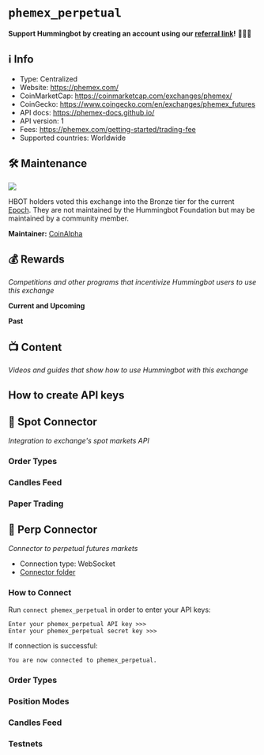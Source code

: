 # `phemex_perpetual`

**Support Hummingbot by creating an account using our [referral link](https://phemex.com/)!** 🙏🙏🙏

## ℹ️ Info

- Type: Centralized
- Website: <https://phemex.com/>
- CoinMarketCap: <https://coinmarketcap.com/exchanges/phemex/>
- CoinGecko: <https://www.coingecko.com/en/exchanges/phemex_futures>
- API docs: <https://phemex-docs.github.io/>
- API version: 1
- Fees: <https://phemex.com/getting-started/trading-fee>
- Supported countries: Worldwide

## 🛠 Maintenance

![](https://img.shields.io/static/v1?label=Hummingbot&message=BRONZE&color=green)

HBOT holders voted this exchange into the Bronze tier for the current [Epoch](/governance/epochs). They are not maintained by the Hummingbot Foundation but may be maintained by a community member.

**Maintainer:** [CoinAlpha](https://coinalpha.com)

## 💰 Rewards
*Competitions and other programs that incentivize Hummingbot users to use this exchange*

**Current and Upcoming**



**Past**



## 📺 Content
*Videos and guides that show how to use Hummingbot with this exchange*



## How to create API keys

## 🔀 Spot Connector
*Integration to exchange's spot markets API*


### Order Types


### Candles Feed

### Paper Trading


## 🔀 Perp Connector
*Connector to perpetual futures markets*

- Connection type: WebSocket
- [Connector folder](https://github.com/hummingbot/hummingbot/tree/development/hummingbot/connector/derivative/phemex_perpetual)

### How to Connect

Run `connect phemex_perpetual` in order to enter your API keys:

```
Enter your phemex_perpetual API key >>>
Enter your phemex_perpetual secret key >>>
```

If connection is successful:

```
You are now connected to phemex_perpetual.
```

### Order Types


### Position Modes


### Candles Feed


### Testnets

